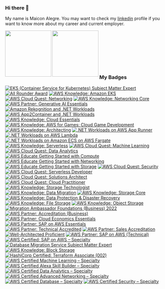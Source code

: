 ### Hi there 👋
My name is Maicon Alegre.
You may want to check my [linkedin](https://www.linkedin.com/in/maicon-alegre-010bb116/) profile if you want to know more about my career and current employer.

<a href="https://github.com/maiconrocha">
  <img align="left" height='150px' src="https://github-readme-stats.vercel.app/api/top-langs/?username=maiconrocha&hide=jupyter%20notebook,html&layout=compact&theme=tokyonight" />
</a>

<a href="https://github.com/maiconrocha">
  <img align="left"  height='150px' src="https://github-readme-stats.vercel.app/api?username=maiconrocha&show_icons=true&theme=tokyonight" />
</a>  



<br />
<br />
<br />
<br />
<br />
<br />
<br />

### My Badges

<!--START_SECTION:badges-->
[![EKS (Container Service for Kubernetes) Subject Matter Expert](https://images.credly.com/size/110x110/images/dcac68b7-b407-4b42-ade8-4866337459e3/image.png)](http://www.credly.com/badges/b562f1fe-933c-4b78-9531-db6c27fb0396 "EKS (Container Service for Kubernetes) Subject Matter Expert")
[![All Rounder Award](https://images.credly.com/size/110x110/images/68cb85d1-b3ac-48d7-a74e-eeed72982188/image.png)](http://www.credly.com/badges/6cc9a758-ea39-401a-8877-0553f9d47173 "All Rounder Award")
[![AWS Knowledge: Amazon EKS](https://images.credly.com/size/110x110/images/9bcbde6d-1754-4617-9337-124f7b10a6c2/image.png)](http://www.credly.com/badges/8d411572-ce71-4c6b-adef-c7975bcefd05 "AWS Knowledge: Amazon EKS")
[![AWS Cloud Quest: Networking](https://images.credly.com/size/110x110/images/c483e5e6-580a-4ed8-b4b6-91219526a326/image.png)](http://www.credly.com/badges/1c6b1484-1e22-4b59-bc4c-2de7f4b4f2cf "AWS Cloud Quest: Networking")
[![AWS Knowledge: Networking Core](https://images.credly.com/size/110x110/images/e75f222b-7f75-4d7b-8a6a-67d68aa59d62/image.png)](http://www.credly.com/badges/bae18a62-9075-4c8d-81a2-09f7e9e891c2 "AWS Knowledge: Networking Core")
[![AWS Partner: Generative AI Essentials](https://images.credly.com/size/110x110/images/145a5de8-7390-4d57-b4cb-a10e2f9394e2/image.png)](http://www.credly.com/badges/f8e536d4-4694-4ff7-8dad-2a7c87afa204 "AWS Partner: Generative AI Essentials")
[![Amazon Rekognition and .NET Workloads](https://images.credly.com/size/110x110/images/97f12235-506f-4fbf-a9ff-23c8c5042d2e/image.png)](http://www.credly.com/badges/8be11bf4-2a0c-4207-bcee-787c1dcd36fe "Amazon Rekognition and .NET Workloads")
[![AWS App2Container and .NET Workloads](https://images.credly.com/size/110x110/images/9569f9aa-1426-4c6d-964e-daa7e5bc55ce/image.png)](http://www.credly.com/badges/6d9efa15-9385-4b87-b356-b591b1fbe60c "AWS App2Container and .NET Workloads")
[![AWS Knowledge: Cloud Essentials](https://images.credly.com/size/110x110/images/ec621e2a-c8f0-4459-806c-ae11829d372a/image.png)](http://www.credly.com/badges/10f8196d-4ace-4568-9b32-e7f3cd9e6622 "AWS Knowledge: Cloud Essentials")
[![AWS Knowledge: AWS for Games: Cloud Game Development](https://images.credly.com/size/110x110/images/1e1e332c-cbe5-4358-9491-748cc5c5d15f/image.png)](http://www.credly.com/badges/b899ddb0-429a-404e-b9f0-c8572b0be74c "AWS Knowledge: AWS for Games: Cloud Game Development")
[![AWS Knowledge: Architecting](https://images.credly.com/size/110x110/images/519a6dba-f145-4c1a-85a2-1d173d6898d9/image.png)](http://www.credly.com/badges/863cf72a-85b4-4d77-82a1-d2eb7e6cb945 "AWS Knowledge: Architecting")
[![.NET Workloads on AWS App Runner](https://images.credly.com/size/110x110/images/eea64560-121f-4437-af9c-91cf20968d35/image.png)](http://www.credly.com/badges/76229cf5-9503-4c08-8859-6b2f88ff91f9 ".NET Workloads on AWS App Runner")
[![.NET Workloads on AWS Lambda](https://images.credly.com/size/110x110/images/221e7d7f-bceb-422e-8c31-436ecbcda614/image.png)](http://www.credly.com/badges/9289e8e3-cca2-4e16-aae3-74a877f1e10e ".NET Workloads on AWS Lambda")
[![.NET Workloads on Amazon ECS on AWS Fargate](https://images.credly.com/size/110x110/images/7e5e1967-439e-48e5-a913-625c712b2dc5/image.png)](http://www.credly.com/badges/4586c3e4-b966-422a-a2de-80649667590c ".NET Workloads on Amazon ECS on AWS Fargate")
[![AWS Knowledge: Serverless](https://images.credly.com/size/110x110/images/e07c6cc4-b737-4d7e-8ce8-66b6b7a60367/image.png)](http://www.credly.com/badges/63fe9d45-e83c-4e6b-abc6-f56075c00aaa "AWS Knowledge: Serverless")
[![AWS Cloud Quest: Machine Learning](https://images.credly.com/size/110x110/images/d85070dc-b233-4848-9db4-c55319435b67/image.png)](http://www.credly.com/badges/f80e471f-124d-4d6f-9517-69ee78c2b4fc "AWS Cloud Quest: Machine Learning")
[![AWS Cloud Quest: Data Analytics](https://images.credly.com/size/110x110/images/2cd965b0-5f5d-4510-ab05-cfa2f80342a1/image.png)](http://www.credly.com/badges/3029be2b-c8a3-4ff4-b374-cf10fbd66807 "AWS Cloud Quest: Data Analytics")
[![AWS Educate Getting Started with Compute](https://images.credly.com/size/110x110/images/9358115e-ead7-47c2-91e2-165b6a650a1b/image.png)](http://www.credly.com/badges/deec6021-aad6-4c6d-beb8-5061f804e8c7 "AWS Educate Getting Started with Compute")
[![AWS Educate Getting Started with Networking](https://images.credly.com/size/110x110/images/979e42e2-1d32-4d21-97ea-53d991ea50fb/image.png)](http://www.credly.com/badges/1e6750ad-fd58-423f-a803-23b84d4969aa "AWS Educate Getting Started with Networking")
[![AWS Educate Getting Started with Storage](https://images.credly.com/size/110x110/images/5bf37709-4b69-4cdc-9edc-af7b3370d427/image.png)](http://www.credly.com/badges/e64aa979-e9ad-4c02-b612-ab1084016511 "AWS Educate Getting Started with Storage")
[![AWS Cloud Quest: Security](https://images.credly.com/size/110x110/images/e66468bd-5a58-4136-8fb5-994e13501cf5/image.png)](http://www.credly.com/badges/4befc58c-070f-40f7-b380-34d27758f85d "AWS Cloud Quest: Security")
[![AWS Cloud Quest: Serverless Developer](https://images.credly.com/size/110x110/images/9a2fd02b-52ab-448d-9d19-fd9b68efe1f6/image.png)](http://www.credly.com/badges/365f1c12-4836-4553-b937-49de64ecd2af "AWS Cloud Quest: Serverless Developer")
[![AWS Cloud Quest: Solutions Architect](https://images.credly.com/size/110x110/images/9e9e7ef7-384f-4636-8743-1b89a68fb46b/image.png)](http://www.credly.com/badges/172cfdcd-e005-4c4c-941b-721780f369e0 "AWS Cloud Quest: Solutions Architect")
[![AWS Cloud Quest: Cloud Practitioner](https://images.credly.com/size/110x110/images/2784d0d8-327c-406f-971e-9f0e15097003/image.png)](http://www.credly.com/badges/370f4b69-a45f-4a8d-bf5b-449f46dbe1bf "AWS Cloud Quest: Cloud Practitioner")
[![AWS Knowledge: Storage Technologist](https://images.credly.com/size/110x110/images/526ad7ad-52f2-4922-9fa8-879fea71e286/image.png)](http://www.credly.com/badges/f89e1746-0351-4271-8199-9ccffd37bcbc "AWS Knowledge: Storage Technologist")
[![AWS Knowledge: Data Migration](https://images.credly.com/size/110x110/images/d7c2b294-d08e-4795-a342-88fc34df7e01/image.png)](http://www.credly.com/badges/86e6fc9c-ae37-447b-b4ee-b1f26de87b80 "AWS Knowledge: Data Migration")
[![AWS Knowledge: Storage Core](https://images.credly.com/size/110x110/images/4c6a3c3a-e1dd-46f7-bcaf-cc69b817042e/image.png)](http://www.credly.com/badges/f4ffae6f-ef79-4190-bd8a-ff7e5904c65f "AWS Knowledge: Storage Core")
[![AWS Knowledge: Data Protection & Disaster Recovery](https://images.credly.com/size/110x110/images/b8766b97-8362-4948-a08c-d4fbd2cda57c/image.png)](http://www.credly.com/badges/d2226b9a-bce3-48f6-b6a6-1ed1ebda56b7 "AWS Knowledge: Data Protection & Disaster Recovery")
[![AWS Knowledge: File Storage](https://images.credly.com/size/110x110/images/a894153e-1762-4870-83b9-150ff294d7fb/image.png)](http://www.credly.com/badges/1a8d64dc-c1be-43ef-9e76-ea54b8c49b76 "AWS Knowledge: File Storage")
[![AWS Knowledge: Object Storage](https://images.credly.com/size/110x110/images/100511fc-a919-4c0c-b313-7f49b6d09ef6/image.png)](http://www.credly.com/badges/5a2d3315-b651-4f16-bd26-6911f024bb9e "AWS Knowledge: Object Storage")
[![Migration Ambassador Foundations (Business) 2022](https://images.credly.com/size/110x110/images/c2a04bd2-62d5-4b12-9188-5280fa77e5d6/image.png)](http://www.credly.com/badges/bb62d189-634d-48a5-b92d-4b981c235dcf "Migration Ambassador Foundations (Business) 2022")
[![AWS Partner: Accreditation (Business)](https://images.credly.com/size/110x110/images/7b2c708c-a3e1-4c7f-985c-b6b62a5b1db8/image.png)](http://www.credly.com/badges/6b77767c-f12b-46e8-b49c-c67a7e8a236f "AWS Partner: Accreditation (Business)")
[![AWS Partner: Cloud Economics Essentials](https://images.credly.com/size/110x110/images/9dc6345e-db80-44de-bb44-0c78775e53fa/image.png)](http://www.credly.com/badges/0bbca640-d818-4455-867a-87414918b83a "AWS Partner: Cloud Economics Essentials")
[![AWS Partner: SAP on AWS Essentials](https://images.credly.com/size/110x110/images/5e41a765-723d-4805-975b-7f4639aecbf3/image.png)](http://www.credly.com/badges/adf5a8eb-84b2-4620-a6a7-b04c467ad68b "AWS Partner: SAP on AWS Essentials")
[![AWS Partner: Technical Accredited](https://images.credly.com/size/110x110/images/a253b994-caa6-4dd1-bf0e-434dd012b1f6/image.png)](http://www.credly.com/badges/3047d747-0755-43fa-8441-bbfca8cafe71 "AWS Partner: Technical Accredited")
[![AWS Partner: Sales Accreditation](https://images.credly.com/size/110x110/images/87df3ac8-1afb-4bdc-80ee-bef9f8cb65d6/image.png)](http://www.credly.com/badges/3eafa4fc-0492-4b73-8970-c74d3841509c "AWS Partner: Sales Accreditation")
[![Well-Architected Proficient](https://images.credly.com/size/110x110/images/b870667f-00a3-48d7-b988-9c02b441b883/image.png)](http://www.credly.com/badges/41426054-182f-4271-bb4e-006b06161b2f "Well-Architected Proficient")
[![AWS Partner: SAP on AWS (Technical)](https://images.credly.com/size/110x110/images/6099a08b-d18c-4f36-ad4e-b519c58eb0f1/image.png)](http://www.credly.com/badges/d362d77d-6680-4311-9142-7912fba290fe "AWS Partner: SAP on AWS (Technical)")
[![AWS Certified: SAP on AWS – Specialty](https://images.credly.com/size/110x110/images/57bb7f6a-441f-4356-a2f1-7693227a475e/image.png)](http://www.credly.com/badges/b66ca714-c2d3-44b6-b6ff-a40825984131 "AWS Certified: SAP on AWS – Specialty")
[![Database Migration Service Subject Matter Expert](https://images.credly.com/size/110x110/images/f9d6b92d-2de6-42a4-8e1b-79dec0f3076d/image.png)](http://www.credly.com/badges/a4b6ee9c-6230-40a7-adfb-8e2e8c4165f2 "Database Migration Service Subject Matter Expert")
[![AWS Knowledge: Block Storage](https://images.credly.com/size/110x110/images/bd6f25a2-b7ac-4b4c-ae4c-887864ba105e/image.png)](http://www.credly.com/badges/fe616b65-7ed8-44e7-84fb-261322bdae13 "AWS Knowledge: Block Storage")
[![HashiCorp Certified: Terraform Associate (002)](https://images.credly.com/size/110x110/images/99289602-861e-4929-8277-773e63a2fa6f/image.png)](http://www.credly.com/badges/2c9670b7-aaa2-48ab-9ba0-f9a9d0ce37c4 "HashiCorp Certified: Terraform Associate (002)")
[![AWS Certified Machine Learning – Specialty](https://images.credly.com/size/110x110/images/778bde6c-ad1c-4312-ac33-2fa40d50a147/image.png)](http://www.credly.com/badges/bdde03ab-5684-4a54-a54e-895ab26f8f0e "AWS Certified Machine Learning – Specialty")
[![AWS Certified Alexa Skill Builder – Specialty](https://images.credly.com/size/110x110/images/dd75723c-9629-4511-8c19-154244c5423a/image.png)](http://www.credly.com/badges/74cb6c9d-6ff5-4d09-83ec-04cc22f943c6 "AWS Certified Alexa Skill Builder – Specialty")
[![AWS Certified Data Analytics – Specialty](https://images.credly.com/size/110x110/images/6430efe4-0ac0-4df6-8f1b-9559d8fcdf27/image.png)](http://www.credly.com/badges/3b5fc1ff-201c-4a38-8d43-f40a61c642ba "AWS Certified Data Analytics – Specialty")
[![AWS Certified Advanced Networking – Specialty](https://images.credly.com/size/110x110/images/4d08274f-64c1-495e-986b-3143f51b1371/image.png)](http://www.credly.com/badges/e9656b54-6518-4ca9-ade0-380d3072a533 "AWS Certified Advanced Networking – Specialty")
[![AWS Certified Database – Specialty](https://images.credly.com/size/110x110/images/885d38e4-55c0-4c35-b4ed-694e2b26be6c/image.png)](http://www.credly.com/badges/108d5687-94df-4b2d-91b9-28132763d708 "AWS Certified Database – Specialty")
[![AWS Certified Security – Specialty](https://images.credly.com/size/110x110/images/53acdae5-d69f-4dda-b650-d02ed7a50dd7/image.png)](http://www.credly.com/badges/de194c2c-7649-4b32-968d-f8e039b542c2 "AWS Certified Security – Specialty")
<!--END_SECTION:badges-->

<!--
**maiconrocha/maiconrocha** is a ✨ _special_ ✨ repository because its `README.md` (this file) appears on your GitHub profile.

Here are some ideas to get you started:

- 🔭 I’m currently working on ...
- 🌱 I’m currently learning ...
- 👯 I’m looking to collaborate on ...
- 🤔 I’m looking for help with ...
- 💬 Ask me about ...
- 📫 How to reach me: ...
- 😄 Pronouns: ...
- ⚡ Fun fact: ...
-->
